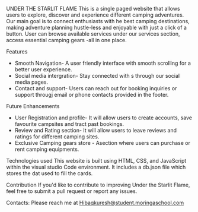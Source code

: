 UNDER THE STARLIT FLAME
This is a single paged website that allows users to explore, discover and experience different camping adventures. Our main goal is to connect enthusiasts with he best camping destinations, making adventure planning hustle-less and enjoyable with just a click of a button. User can browse available services under our services section, access essential camping gears -all in one place.


Features
* Smooth Navigation- A user friendly interface with smooth scrolling for a better user experience.
* Social media intergration- Stay connected with s through our social media pages.
* Contact and support- Users can reach out for booking inquiries or support througj email or phone contacts provided in the footer.

Future Enhancements

* User Registration and profile- It will allow users to create accounts, save favourite campsites and tract past bookings.
* Review and Rating section- It will allow users to leave reviews and ratings for different camping sites.
* Exclusive Camping gears store \- Asection where users can purchase or rent camping equipments.

Technologies used
This website is built using HTML, CSS, and JavaScript within the visual studio Code environment. It includes a db.json file which stores the dat used to fill the cards.

Contribution
If you'd like to contribute to improving Under the Starlit Flame, feel free to submit a pull request or report any issues.

Contacts:
Please reach me at Hibaqkuresh@student.moringaschool.com
